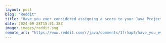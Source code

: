 ```yaml
---
layout: post
blog: "Reddit"
title: "Have you ever considered assigning a score to your Java Project to improve it over time?"
date: 2024-09-28T15:51:38Z
image: images/reddit.png
remote_url: "https://www.reddit.com/r/java/comments/1frhap3/have_you_ever_considered_assigning_a_score_to/"
---
```

